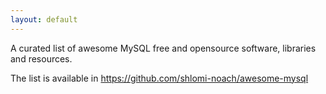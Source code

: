 ```yaml
---
layout: default
---
```



A curated list of awesome MySQL free and opensource software, libraries and resources.

The list is available in https://github.com/shlomi-noach/awesome-mysql
